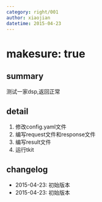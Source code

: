 ```yaml
---
category: right/001
author: xiaojian
datetime: 2015-04-23
---
```


# makesure: true

## summary

测试一家dsp,返回正常

## detail

1. 修改config.yaml文件
1. 编写request文件和response文件
1. 编写result文件
1. 运行tkit

## changelog

- 2015-04-23: 初始版本
- 2015-04-23: 初始版本
